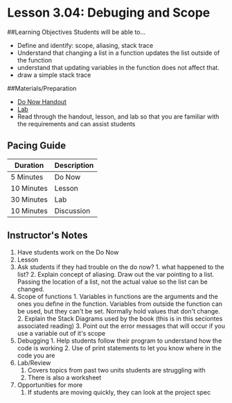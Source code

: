# Lesson 3.04: Debuging and Scope

##Learning Objectives
Students will be able to... 
* Define and identify: scope, aliasing, stack trace
* Understand that changing a list in a function updates the list outside of the function
* understand that updating variables in the function does not affect that. 
* draw a simple stack trace

##Materials/Preparation
* [Do Now Handout]
* [Lab]
* Read through the handout, lesson, and lab so that you are familiar with the requirements and can assist students

## Pacing Guide
| **Duration**   | **Description** |
| ---------- | ----------- |
| 5 Minutes  | Do Now      |
| 10 Minutes | Lesson      |
| 30 Minutes | Lab         |
| 10 Minutes | Discussion  |

## Instructor's Notes
1. Have students work on the Do Now
2. Lesson
  1. Ask students if they had trouble on the do now? 
    1. what happened to the list? 
    2. Explain concept of aliasing. Draw out the var pointing to a list. Passing the location of a list, not the actual value so the list can be changed. 
   2. Scope of functions
   	1. Variables in functions are the arguments and the ones you define in the function. Variables from outside the function can be used, but they can't be set. Normally hold values that don't change. 
   	2. Explain the Stack Diagrams used by the book (this is in this seciontes associated reading)
   	3. Point out the error messages that will occur if you use a variable out of it's scope
   3. Debugging
   	1. Help students follow their program to understand how the code is working
   	2. Use of print statements to let you know where in the code you are
3. Lab/Review
    1. Covers topics from past two units students are struggling with 
    2. There is also a worksheet  
4. Opportunities for more
    1. If students are moving quickly, they can look at the project spec

[Do Now Handout]:https://teals-introcs.gitbooks.io/2nd-semester-introduction-to-computer-science-pri/content/do_now_304.html
[Lab]: https://teals-introcs.gitbooks.io/2nd-semester-introduction-to-computer-science-pri/content/lab_304.html